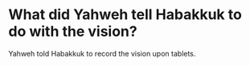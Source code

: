 # What did Yahweh tell Habakkuk to do with the vision?

Yahweh told Habakkuk to record the vision upon tablets.
